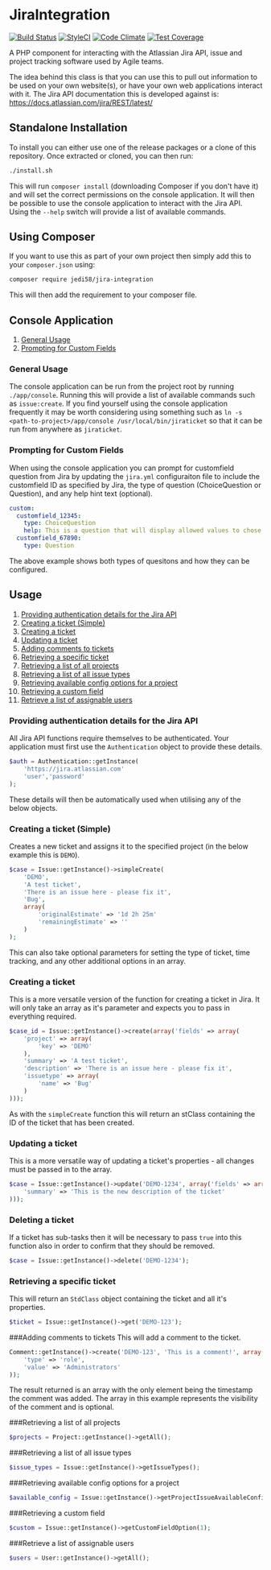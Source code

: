 # JiraIntegration

[![Build Status](https://travis-ci.org/jedi58/jira-integration.svg?branch=master)](https://travis-ci.org/jedi58/jira-integration)
[![StyleCI](https://styleci.io/repos/50450886/shield)](https://styleci.io/repos/50450886)
[![Code Climate](https://codeclimate.com/github/jedi58/JiraIntegration/badges/gpa.svg)](https://codeclimate.com/github/jedi58/JiraIntegration)
[![Test Coverage](https://codeclimate.com/github/jedi58/JiraIntegration/badges/coverage.svg)](https://codeclimate.com/github/jedi58/JiraIntegration/coverage)

A PHP component for interacting with the Atlassian Jira API, issue and project tracking software used by Agile teams.

The idea behind this class is that you can use this to pull out information to be used on your own website(s), or have your own web applications interact with it. The Jira API documentation this is developed against is: https://docs.atlassian.com/jira/REST/latest/

## Standalone Installation
To install you can either use one of the release packages or a clone of this repository. Once extracted or cloned, you can then run:

```bash
./install.sh
```

This will run `composer install` (downloading Composer if you don't have it) and will set the correct permissions on the console application. It will then be possible to use the console application to interact with the Jira API. Using the `--help` switch will provide a list of available commands.


## Using Composer
If you want to use this as part of your own project then simply add this to your `composer.json` using:

```bash
composer require jedi58/jira-integration
```

This will then add the requirement to your composer file.

## Console Application
1. [General Usage](#consoleUsage)
2. [Prompting for Custom Fields](#customFields)


<a name="consoleUsage"></a>
### General Usage
The console application can be run from the project root by running `./app/console`. Running this will provide a list of available commands such as `issue:create`. If you find yourself using the console application frequently it may be worth considering using something such as `ln -s <path-to-project>/app/console /usr/local/bin/jiraticket` so that it can be run from anywhere as `jiraticket`.


<a name="customFields"></a>
### Prompting for Custom Fields
When using the console application you can prompt for customfield question from Jira by updating the `jira.yml` configuraiton file to include the customfield ID as specified by Jira, the type of question (ChoiceQuestion or Question), and any help hint text (optional).
```yaml
custom:
  customfield_12345:
    type: ChoiceQuestion
    help: This is a question that will display allowed values to chose from
  customfield_67890:
    type: Question
```

The above example shows both types of quesitons and how they can be configured.


## Usage

1. [Providing authentication details for the Jira API](#authentication)
2. [Creating a ticket (Simple)](#createSimple)
3. [Creating a ticket](#create)
4. [Updating a ticket](#update)
5. [Adding comments to tickets](#addComment)
6. [Retrieving a specific ticket](#getTicket)
7. [Retrieving a list of all projects](#getAllProjects)
8. [Retrieving a list of all issue types](#getAllIssueTypes)
9. [Retrieving available config options for a project](#getProjectIssueAvailableConfig)
10. [Retrieving a custom field](#getCustomFieldOption)
11. [Retrieve a list of assignable users](#getAssignableUsers)


<a name="authentication"></a>
### Providing authentication details for the Jira API
All Jira API functions require themselves to be authenticated. Your application must first use the `Authentication` object to provide these details.
```php
$auth = Authentication::getInstance(
    'https://jira.atlassian.com'
    'user','password'
);
```
These details will then be automatically used when utilising any of the below objects.


<a name="createSimple"></a>
### Creating a ticket (Simple)
Creates a new ticket and assigns it to the specified project (in the below example this is `DEMO`).
```php
$case = Issue::getInstance()->simpleCreate(
    'DEMO',
    'A test ticket',
    'There is an issue here - please fix it',
    'Bug',
    array(
        'originalEstimate' => '1d 2h 25m'
        'remainingEstimate' => ''
    )
);
```

This can also take optional parameters for setting the type of ticket, time tracking, and any other additional options in an array.


<a name="create"></a>
### Creating a ticket
This is a more versatile version of the function for creating a ticket in Jira. It will only take an array as it's parameter and expects you to pass in everything required.
```php
$case_id = Issue::getInstance()->create(array('fields' => array(
    'project' => array(
        'key' => 'DEMO'
    ),
    'summary' => 'A test ticket',
    'description' => 'There is an issue here - please fix it',
    'issuetype' => array(
        'name' => 'Bug'
    )
)));
```

As with the `simpleCreate` function this will return an stClass containing the ID of the ticket that has been created.


<a name="update"></a>
### Updating a ticket
This is a more versatile way of updating a ticket's properties - all changes must be passed in to the array.
```php
$case = Issue::getInstance()->update('DEMO-1234', array('fields' => array(
    'summary' => 'This is the new description of the ticket'
)));
```


<a name="deleteTicket"></a>
### Deleting a ticket
If a ticket has sub-tasks then it will be necessary to pass `true` into this function also in order to confirm that they should be removed.
```php
$case = Issue::getInstance()->delete('DEMO-1234');
```


<a name="getTicket"></a>
### Retrieving a specific ticket
This will return an `StdClass` object containing the ticket and all it's properties.
```php
$ticket = Issue::getInstance()->get('DEMO-123');
```


<a name="addComment"></a>
###Adding comments to tickets
This will add a comment to the ticket.
```php
Comment::getInstance()->create('DEMO-123', 'This is a comment!', array(
    'type' => 'role',
    'value' => 'Administrators'
));
```

The result returned is an array with the only element being the timestamp the comment was added. The array in this example represents the visibility of the comment and is optional.


<a name="getAllProjects"></a>
###Retrieving a list of all projects
```php
$projects = Project::getInstance()->getAll();
```


<a name="getAllIssueTypes"></a>
###Retrieving a list of all issue types
```php
$issue_types = Issue::getInstance()->getIssueTypes();
```


<a name="getProjectIssueAvailableConfig"></a>
###Retrieving available config options for a project
```php
$available_config = Issue::getInstance()->getProjectIssueAvailableConfig('SUP');
```


<a name="getCustomFieldOption"></a>
###Retrieving a custom field
```php
$custom = Issue::getInstance()->getCustomFieldOption(1);
```


<a name="getAssignableUsers"></a>
###Retrieve a list of assignable users
```php
$users = User::getInstance()->getAll();
```
